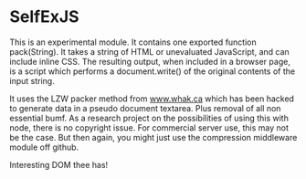SelfExJS
========
This is an experimental module. It contains one exported function pack(String). It takes
a string of HTML or unevaluated JavaScript, and can include inline CSS. The resulting
output, when included in a browser page, is a script which performs a document.write() of
the original contents of the input string.

It uses the LZW packer method from www.whak.ca which has been hacked to generate data
in a pseudo document textarea. Plus removal of all non essential bumf. As a research
project on the possibilities of using this with node, there is no copyright issue. For
commercial server use, this may not be the case. But then again, you might just use the
compression middleware module off github.

Interesting DOM thee has!
